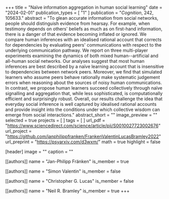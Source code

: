 +++
title = "Naïve information aggregation in human social learning"
date = "2024-02-01"
publication_types = [ "1" ]
publication = "_Cognition_, 242, 105633."
abstract = "To glean accurate information from social networks, people should distinguish evidence from hearsay. For example, when testimony depends on others' beliefs as much as on first-hand information, there is a danger of that evidence becoming inflated or ignored. We compare human inferences with an idealised rational account that corrects for dependencies by evaluating peers' communications with respect to the underlying communication pathway. We report on three multi-player experiments examining the dynamics of both mixed human--artificial and all-human social networks. Our analyses suggest that most human inferences are best described by a naïve learning account that is insensitive to dependencies between network peers. Moreover, we find that simulated learners who assume peers behave rationally make systematic judgement errors when reasoning about the sources of noisy human communications. In contrast, we propose human learners succeed collectively through naïve signalling and aggregation that, while less sophisticated, is computationally efficient and surprisingly robust. Overall, our results challenge the idea that everyday social inference is well captured by idealised rational accounts and provide insight into the conditions under which collective wisdom can emerge from social interactions."
abstract_short = ""
image_preview = ""
selected = true
projects = [ ]
tags = [ ]
url_pdf = "https://www.sciencedirect.com/science/article/pii/S0010027723002676"
url_project = "https://github.com/janphilippfranken/FrankenValentinLucasBramley2022"
url_preprint = "https://psyarxiv.com/d3wxm/"
math = true
highlight = false

[header]
image = ""
caption = ""

[[authors]]
name = "Jan-Philipp Fränken"
is_member = true

[[authors]]
name = "Simon Valentin"
is_member = false

[[authors]]
name = "Christopher G. Lucas"
is_member = false

[[authors]]
name = "Neil R. Bramley"
is_member = true
+++


